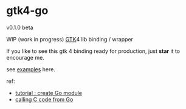 # gtk4-go

v0.1.0 beta

WIP (work in progress) [GTK](https://gitlab.gnome.org/GNOME/gtk/)4 lib binding / wrapper

If you like to see this gtk 4 binding ready for production, just __star__ it to encourage me.

see [examples](https://github.com/abanoubha/gtk4-examples) here.

ref:

- [tutorial : create Go module](https://go.dev/doc/tutorial/create-module)
- [calling C code from Go](https://karthikkaranth.me/blog/calling-c-code-from-go/)

